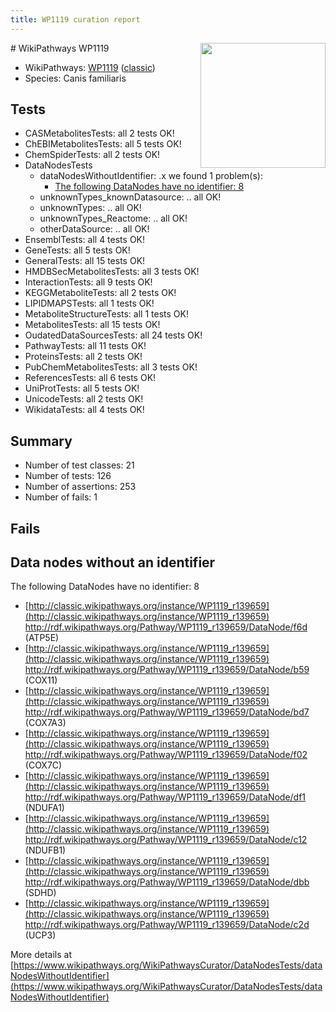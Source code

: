 ```yaml
---
title: WP1119 curation report
---
```


<img style="float: right; width: 200px" src="https://upload.wikimedia.org/wikipedia/commons/thumb/8/83/Wplogo_with_text_500.png/640px-Wplogo_with_text_500.png" />
# WikiPathways WP1119

* WikiPathways: [WP1119](https://wikipathways.org/pathways/WP1119) ([classic](https://classic.wikipathways.org/instance/WP1119))
* Species: Canis familiaris
## Tests
* CASMetabolitesTests: all 2 tests OK!
* ChEBIMetabolitesTests: all 5 tests OK!
* ChemSpiderTests: all 2 tests OK!
* DataNodesTests
    * dataNodesWithoutIdentifier: .x we found 1 problem(s):
        * [The following DataNodes have no identifier: 8](#d2d32fa7)
    * unknownTypes_knownDatasource: .. all OK!
    * unknownTypes: .. all OK!
    * unknownTypes_Reactome: .. all OK!
    * otherDataSource: .. all OK!
* EnsemblTests: all 4 tests OK!
* GeneTests: all 5 tests OK!
* GeneralTests: all 15 tests OK!
* HMDBSecMetabolitesTests: all 3 tests OK!
* InteractionTests: all 9 tests OK!
* KEGGMetaboliteTests: all 2 tests OK!
* LIPIDMAPSTests: all 1 tests OK!
* MetaboliteStructureTests: all 1 tests OK!
* MetabolitesTests: all 15 tests OK!
* OudatedDataSourcesTests: all 24 tests OK!
* PathwayTests: all 11 tests OK!
* ProteinsTests: all 2 tests OK!
* PubChemMetabolitesTests: all 3 tests OK!
* ReferencesTests: all 6 tests OK!
* UniProtTests: all 5 tests OK!
* UnicodeTests: all 2 tests OK!
* WikidataTests: all 4 tests OK!


## Summary

* Number of test classes: 21
* Number of tests: 126
* Number of assertions: 253
* Number of fails: 1

## Fails

<a name="d2d32fa7" />

## Data nodes without an identifier

The following DataNodes have no identifier: 8

* [http://classic.wikipathways.org/instance/WP1119_r139659](http://classic.wikipathways.org/instance/WP1119_r139659) http://rdf.wikipathways.org/Pathway/WP1119_r139659/DataNode/f6d (ATP5E)
* [http://classic.wikipathways.org/instance/WP1119_r139659](http://classic.wikipathways.org/instance/WP1119_r139659) http://rdf.wikipathways.org/Pathway/WP1119_r139659/DataNode/b59 (COX11)
* [http://classic.wikipathways.org/instance/WP1119_r139659](http://classic.wikipathways.org/instance/WP1119_r139659) http://rdf.wikipathways.org/Pathway/WP1119_r139659/DataNode/bd7 (COX7A3)
* [http://classic.wikipathways.org/instance/WP1119_r139659](http://classic.wikipathways.org/instance/WP1119_r139659) http://rdf.wikipathways.org/Pathway/WP1119_r139659/DataNode/f02 (COX7C)
* [http://classic.wikipathways.org/instance/WP1119_r139659](http://classic.wikipathways.org/instance/WP1119_r139659) http://rdf.wikipathways.org/Pathway/WP1119_r139659/DataNode/df1 (NDUFA1)
* [http://classic.wikipathways.org/instance/WP1119_r139659](http://classic.wikipathways.org/instance/WP1119_r139659) http://rdf.wikipathways.org/Pathway/WP1119_r139659/DataNode/c12 (NDUFB1)
* [http://classic.wikipathways.org/instance/WP1119_r139659](http://classic.wikipathways.org/instance/WP1119_r139659) http://rdf.wikipathways.org/Pathway/WP1119_r139659/DataNode/dbb (SDHD)
* [http://classic.wikipathways.org/instance/WP1119_r139659](http://classic.wikipathways.org/instance/WP1119_r139659) http://rdf.wikipathways.org/Pathway/WP1119_r139659/DataNode/c2d (UCP3)


More details at [https://www.wikipathways.org/WikiPathwaysCurator/DataNodesTests/dataNodesWithoutIdentifier](https://www.wikipathways.org/WikiPathwaysCurator/DataNodesTests/dataNodesWithoutIdentifier)

